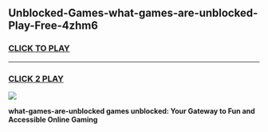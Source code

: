 
## Unblocked-Games-what-games-are-unblocked-Play-Free-4zhm6
<h3>
<a href="https://premium76.site?title=what-games-are-unblocked&ref=18A1">CLICK TO PLAY</a></h3>
<hr>

<h3>
<a href="https://premium76.site?title=what-games-are-unblocked&ref=18A1">CLICK 2 PLAY</a>
  
</h3>

<a href="https://premium76.site?title=what-games-are-unblocked&ref=18A1"><img src="https://clearcache.store/games.png"></a>


**what-games-are-unblocked games unblocked: Your Gateway to Fun and Accessible Online Gaming**

